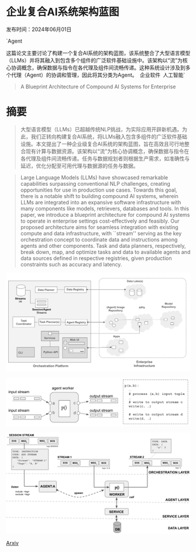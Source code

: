 # 企业复合AI系统架构蓝图

发布时间：2024年06月01日

`Agent

这篇论文主要讨论了构建一个复合AI系统的架构蓝图，该系统整合了大型语言模型（LLMs）并将其融入到包含多个组件的广泛软件基础设施中。该架构以“流”为核心协调概念，确保数据与指令在各代理及组件间流畅传递。这种系统设计涉及到多个代理（Agent）的协调和管理，因此将其分类为Agent。` `企业软件` `人工智能`

> A Blueprint Architecture of Compound AI Systems for Enterprise

# 摘要

> 大型语言模型（LLMs）已超越传统NLP挑战，为实际应用开辟新机遇。为此，我们正转向构建复合AI系统，将LLMs融入包含多组件的广泛软件基础设施。本文提出了一种企业级复合AI系统的架构蓝图，旨在高效且可行地整合现有计算与数据资源。该架构以“流”为核心协调概念，确保数据与指令在各代理及组件间流畅传递。任务与数据规划者则根据生产需求，如准确性与延迟，优化分配至可用代理与数据源的任务与数据。

> Large Language Models (LLMs) have showcased remarkable capabilities surpassing conventional NLP challenges, creating opportunities for use in production use cases. Towards this goal, there is a notable shift to building compound AI systems, wherein LLMs are integrated into an expansive software infrastructure with many components like models, retrievers, databases and tools. In this paper, we introduce a blueprint architecture for compound AI systems to operate in enterprise settings cost-effectively and feasibly. Our proposed architecture aims for seamless integration with existing compute and data infrastructure, with ``stream'' serving as the key orchestration concept to coordinate data and instructions among agents and other components. Task and data planners, respectively, break down, map, and optimize tasks and data to available agents and data sources defined in respective registries, given production constraints such as accuracy and latency.

![企业复合AI系统架构蓝图](../../../paper_images/2406.00584/architecture.png)

![企业复合AI系统架构蓝图](../../../paper_images/2406.00584/agent.png)

![企业复合AI系统架构蓝图](../../../paper_images/2406.00584/layers.png)

[Arxiv](https://arxiv.org/abs/2406.00584)